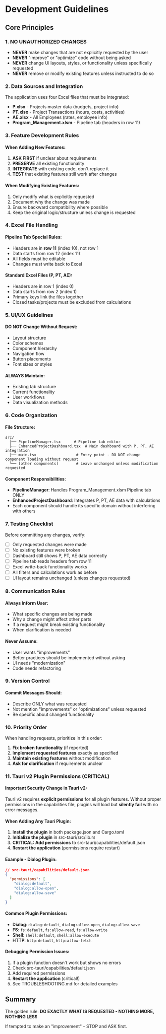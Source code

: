 # Development Guidelines

## Core Principles

### 1. NO UNAUTHORIZED CHANGES
- **NEVER** make changes that are not explicitly requested by the user
- **NEVER** "improve" or "optimize" code without being asked
- **NEVER** change UI layouts, styles, or functionality unless specifically requested
- **NEVER** remove or modify existing features unless instructed to do so

### 2. Data Sources and Integration
The application uses four Excel files that must be integrated:
- **P.xlsx** - Projects master data (budgets, project info)
- **PT.xlsx** - Project Transactions (hours, costs, activities)  
- **AE.xlsx** - All Employees (rates, employee info)
- **Program_Management.xlsm** - Pipeline tab (headers in row 11)

### 3. Feature Development Rules

#### When Adding New Features:
1. **ASK FIRST** if unclear about requirements
2. **PRESERVE** all existing functionality
3. **INTEGRATE** with existing code, don't replace it
4. **TEST** that existing features still work after changes

#### When Modifying Existing Features:
1. Only modify what is explicitly requested
2. Document why the change was made
3. Ensure backward compatibility where possible
4. Keep the original logic/structure unless change is requested

### 4. Excel File Handling

#### Pipeline Tab Special Rules:
- Headers are in **row 11** (index 10), not row 1
- Data starts from row 12 (index 11)
- All fields must be editable
- Changes must write back to Excel

#### Standard Excel Files (P, PT, AE):
- Headers are in row 1 (index 0)
- Data starts from row 2 (index 1)
- Primary keys link the files together
- Closed tasks/projects must be excluded from calculations

### 5. UI/UX Guidelines

#### DO NOT Change Without Request:
- Layout structure
- Color schemes
- Component hierarchy
- Navigation flow
- Button placements
- Font sizes or styles

#### ALWAYS Maintain:
- Existing tab structure
- Current functionality
- User workflows
- Data visualization methods

### 6. Code Organization

#### File Structure:
```
src/
  ├── PipelineManager.tsx      # Pipeline tab editor
  ├── EnhancedProjectDashboard.tsx  # Main dashboard with P, PT, AE integration
  ├── main.tsx                  # Entry point - DO NOT change component loading without request
  └── [other components]        # Leave unchanged unless modification requested
```

#### Component Responsibilities:
- **PipelineManager**: Handles Program_Management.xlsm Pipeline tab ONLY
- **EnhancedProjectDashboard**: Integrates P, PT, AE data with calculations
- Each component should handle its specific domain without interfering with others

### 7. Testing Checklist

Before committing any changes, verify:
- [ ] Only requested changes were made
- [ ] No existing features were broken
- [ ] Dashboard still shows P, PT, AE data correctly
- [ ] Pipeline tab reads headers from row 11
- [ ] Excel write-back functionality works
- [ ] All filters and calculations work as before
- [ ] UI layout remains unchanged (unless changes requested)

### 8. Communication Rules

#### Always Inform User:
- What specific changes are being made
- Why a change might affect other parts
- If a request might break existing functionality
- When clarification is needed

#### Never Assume:
- User wants "improvements" 
- Better practices should be implemented without asking
- UI needs "modernization"
- Code needs refactoring

### 9. Version Control

#### Commit Messages Should:
- Describe ONLY what was requested
- Not mention "improvements" or "optimizations" unless requested
- Be specific about changed functionality

### 10. Priority Order

When handling requests, prioritize in this order:
1. **Fix broken functionality** (if reported)
2. **Implement requested features** exactly as specified
3. **Maintain existing features** without modification
4. **Ask for clarification** if requirements unclear

### 11. Tauri v2 Plugin Permissions (CRITICAL)

#### Important Security Change in Tauri v2:
Tauri v2 requires **explicit permissions** for all plugin features. Without proper permissions in the capabilities file, plugins will load but **silently fail** with no error messages.

#### When Adding Any Tauri Plugin:
1. **Install the plugin** in both package.json and Cargo.toml
2. **Initialize the plugin** in src-tauri/src/lib.rs
3. **CRITICAL: Add permissions** to src-tauri/capabilities/default.json
4. **Restart the application** (permissions require restart)

#### Example - Dialog Plugin:
```json
// src-tauri/capabilities/default.json
{
  "permissions": [
    "dialog:default",
    "dialog:allow-open",
    "dialog:allow-save"
  ]
}
```

#### Common Plugin Permissions:
- **Dialog**: `dialog:default`, `dialog:allow-open`, `dialog:allow-save`
- **FS**: `fs:default`, `fs:allow-read`, `fs:allow-write`
- **Shell**: `shell:default`, `shell:allow-execute`
- **HTTP**: `http:default`, `http:allow-fetch`

#### Debugging Permission Issues:
1. If a plugin function doesn't work but shows no errors
2. Check src-tauri/capabilities/default.json
3. Add required permissions
4. **Restart the application** (critical!)
5. See TROUBLESHOOTING.md for detailed examples

## Summary

The golden rule: **DO EXACTLY WHAT IS REQUESTED - NOTHING MORE, NOTHING LESS**

If tempted to make an "improvement" - STOP and ASK first.